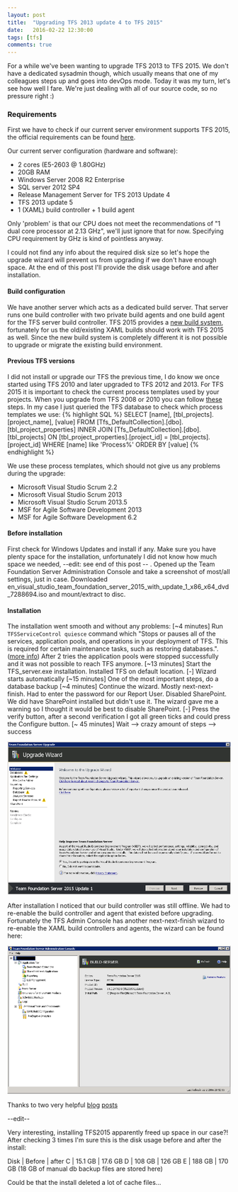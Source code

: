 ```yaml
---
layout: post
title:  "Upgrading TFS 2013 update 4 to TFS 2015"
date:   2016-02-22 12:30:00
tags: [tfs]
comments: true
---
```


For a while we've been wanting to upgrade TFS 2013 to TFS 2015. We don't have a dedicated sysadmin though, which usually means that one of my colleagues steps up and goes into devOps mode. Today it was my turn, let's see how well I fare. We're just dealing with all of our source code, so no pressure right :)

### Requirements

First we have to check if our current server environment supports TFS 2015, the official requirements can be found [here](https://msdn.microsoft.com/en-us/library/vs/alm/tfs/administer/requirements).

Our current server configuration (hardware and software):

<ul>
  <li class="error">2 cores (E5-2603 @ 1.80GHz)</li>
  <li class="correct">20GB RAM</li>
  <li class="correct">Windows Server 2008 R2 Enterprise</li>
  <li class="correct">SQL server 2012 SP4</li>
  <li class="correct">Release Management Server for TFS 2013 Update 4</li>
  <li class="correct">TFS 2013 update 5</li>
  <li class="correct">1 (XAML) build controller + 1 build agent</li>
</ul>

Only 'problem' is that our CPU does not meet the recommendations of "1 dual core processor at 2.13 GHz", we'll just ignore that for now. Specifying CPU requirement by GHz is kind of pointless anyway.

I could not find any info about the required disk size so let's hope the upgrade wizard will prevent us from upgrading if we don't have enough space. At the end of this post I'll provide the disk usage before and after installation.

#### Build configuration

We have another server which acts as a dedicated build server. That server runs one build controller with two private build agents and one build agent for the TFS server build controller.
TFS 2015 provides a [new build system](https://msdn.microsoft.com/en-us/library/vs/alm/build/feature-overview), fortunately for us the old/existing XAML builds should work with TFS 2015 as well. Since the new build system is completely different it is not possible to upgrade or migrate the existing build environment.

#### Previous TFS versions

I did not install or upgrade our TFS the previous time, I do know we once started using TFS 2010 and later upgraded to TFS 2012 and 2013.
For TFS 2015 it is important to check the current process templates used by your projects. When you upgrade from TFS 2008 or 2010 you can follow [these](https://msdn.microsoft.com/Library/vs/alm/work/customize/upgrade-tfs-2008-or-2010) steps.
In my case I just queried the TFS database to check which process templates we use:
{% highlight SQL %}
SELECT [name], [tbl_projects].[project_name], [value]
FROM [Tfs_DefaultCollection].[dbo].[tbl_project_properties] 
INNER JOIN [Tfs_DefaultCollection].[dbo].[tbl_projects] 
ON [tbl_project_properties].[project_id] = [tbl_projects].[project_id]
WHERE [name] like 'Process%'
ORDER BY [value]
{% endhighlight %}

We use these process templates, which should not give us any problems during the upgrade:

* Microsoft Visual Studio Scrum 2.2
* Microsoft Visual Studio Scrum 2013
* Microsoft Visual Studio Scrum 2013.5
* MSF for Agile Software Development 2013
* MSF for Agile Software Development 6.2

#### Before installation
First check for Windows Updates and install if any.
Make sure you have plenty space for the installation, unfortunately I did not know how much space we needed, --edit: see end of this post -- . 
Opened up the Team Foundation Server Administration Console and take a screenshot of most/all settings, just in case.
Downloaded en_visual_studio_team_foundation_server_2015_with_update_1_x86_x64_dvd_7288694.iso and mount/extract to disc.

#### Installation
The installation went smooth and without any problems:
[~4 minutes] Run <code>TFSServiceControl quiesce</code> command which "Stops or pauses all of the services, application pools, and operations in your deployment of TFS. This is required for certain maintenance tasks, such as restoring databases.". ([more info](https://msdn.microsoft.com/Library/vs/alm/TFS/administer/command-line/tfsservicecontrol-cmd))
After 2 tries the application pools were stopped successfully and it was not possible to reach TFS anymore.
[~13 minutes] Start the TFS_server.exe installation. Installed TFS on default location.
[-] Wizard starts automatically
[~15 minutes] One of the most important steps, do a database backup
[~4 minutes] Continue the wizard. Mostly next-next-finish. Had to enter the password for our Report User. Disabled SharePoint. We did have SharePoint installed but didn't use it. The wizard gave me a warning so I thought it would be best to disable SharePoint.
[-] Press the verify button, after a second verification I got all green ticks and could press the Configure button.
[~ 45 minutes] Wait --> crazy amount of steps --> success

<p class="centered-image gallery">
	<a href="/assets/tfs-upgrade/1.install.png" data-group="1" class="first">
		<img src="/assets/tfs-upgrade/2.wizard.png" class="galleryItemThumb" />
	</a>
	<a href="/assets/tfs-upgrade/2.wizard.png" data-group="1"></a>
	<a href="/assets/tfs-upgrade/3.database_backup.png" data-group="1"></a>
	<a href="/assets/tfs-upgrade/4.database_backup_tool.png" data-group="1"></a>
	<a href="/assets/tfs-upgrade/5.database_backup_tool_busy.png" data-group="1"></a>
	<a href="/assets/tfs-upgrade/6.app_tier.png" data-group="1"></a>
	<a href="/assets/tfs-upgrade/7.cache_folder.png" data-group="1"></a>
	<a href="/assets/tfs-upgrade/8.4.configure_reporting.png" data-group="1"></a>
	<a href="/assets/tfs-upgrade/9.verify.png" data-group="1"></a>
	<a href="/assets/tfs-upgrade/10.0.configure_done.png" data-group="1"></a>
	<a href="/assets/tfs-upgrade/10.1.update_progress.png" data-group="1"></a>
	<a href="/assets/tfs-upgrade/10.2.update_done.png" data-group="1"></a>
	<a href="/assets/tfs-upgrade/11.upgrade_done.png" data-group="1"></a>
</p>

After installation I noticed that our build controller was still offline.
We had to re-enable the build controller and agent that existed before upgrading.
Fortunately the TFS Admin Console has another next-next-finish wizard to re-enable the XAML build controllers and agents, the wizard can be found here:

<p class="centered-image gallery">
	<a href="/assets/tfs-upgrade/12.admin_console.png" data-group="2" class="first">
		<img src="/assets/tfs-upgrade/12.admin_console.png" class="galleryItemThumb" />
	</a>
	<a href="/assets/tfs-upgrade/13.0.build_controller.png" data-group="2"></a>
	<a href="/assets/tfs-upgrade/13.1.build_controller.png" data-group="2"></a>
	<a href="/assets/tfs-upgrade/13.2.build_controller.png" data-group="2"></a>
	<a href="/assets/tfs-upgrade/13.3.build_controller.png" data-group="2"></a>
	<a href="/assets/tfs-upgrade/13.4.build_controller.png" data-group="2"></a>
	<a href="/assets/tfs-upgrade/13.5.build_controller.png" data-group="2"></a>
</p>

Thanks to two very helpful [blog](http://blogs.4ward.it/upgrading-tfs-2013-4-to-tfs-2015/) [posts](http://nkdagility.com/upgrading-to-tfs-2015-in-production-done/)

--edit--

Very interesting, installing TFS2015 apparently freed up space in our case?!
After checking 3 times I'm sure this is the disk usage before and after the install:

Disk | Before  | after
C    | 15.1 GB | 17.6 GB
D    | 108  GB | 126  GB
E    | 188  GB | 170  GB (18 GB of manual db backup files are stored here)

Could be that the install deleted a lot of cache files...
